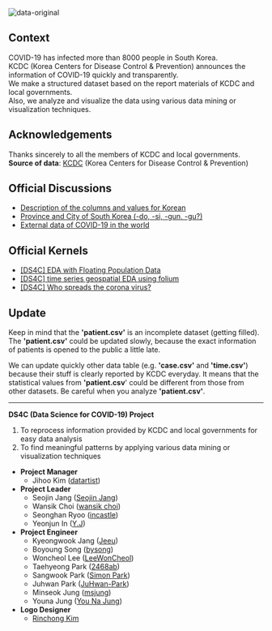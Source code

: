 ![data-original](https://user-images.githubusercontent.com/50820635/76986816-8881db80-6985-11ea-8bdc-fbc2e4df7cbe.png)

## Context
COVID-19 has infected more than 8000 people in South Korea.  
KCDC (Korea Centers for Disease Control & Prevention) announces the information of COVID-19 quickly and transparently.  
We make a structured dataset based on the report materials of KCDC and local governments.  
Also, we analyze and visualize the data using various data mining or visualization techniques.  

## Acknowledgements
Thanks sincerely to all the members of KCDC and local governments.
**Source of data**: [KCDC](http://www.cdc.go.kr/) (Korea Centers for Disease Control & Prevention)

## Official Discussions
- [Description of the columns and values for Korean](https://www.kaggle.com/kimjihoo/coronavirusdataset/discussion/132753)
- [Province and City of South Korea (-do, -si, -gun, -gu?)](https://www.kaggle.com/kimjihoo/coronavirusdataset/discussion/132763)
- [External data of COVID-19 in the world](https://www.kaggle.com/kimjihoo/coronavirusdataset/discussion/133828)

## Official Kernels
- [[DS4C] EDA with Floating Population Data](https://www.kaggle.com/incastle/ds4c-eda-with-floating-population-data)
- [[DS4C] time series geospatial EDA using folium](https://www.kaggle.com/mbnb8317/ds4c-time-series-geospatial-eda-using-folium)
- [[DS4C] Who spreads the corona virus?](https://www.kaggle.com/incastle/ds4c-who-spreads-the-corona-virus)

## Update
Keep in mind that the **'patient.csv'** is an incomplete dataset (getting filled).
The **'patient.csv'** could be updated slowly, because the exact information of patients is opened to the public a little late.
  
We can update quickly other data table (e.g. **'case.csv'** and **'time.csv'**) because their stuff is clearly reported by KCDC everyday.
It means that the statistical values from **'patient.csv**' could be different from those from other datasets.
Be careful when you analyze **'patient.csv'**.

***

**DS4C (Data Science for COVID-19) Project**
1. To reprocess information provided by KCDC and local governments for easy data analysis
2. To find meaningful patterns by applying various data mining or visualization techniques
- **Project Manager**
  - Jihoo Kim ([datartist](https://www.kaggle.com/kimjihoo))
- **Project Leader**
  - Seojin Jang ([Seojin Jang](https://www.kaggle.com/sarah5398))
  - Wansik Choi ([wansik choi](https://www.kaggle.com/wansook0316))
  - Seonghan Ryoo ([incastle](https://www.kaggle.com/incastle))
  - Yeonjun In ([Y.J](https://www.kaggle.com/mbnb8317))
- **Project Engineer**
  - Kyeongwook Jang ([Jeeu](https://www.kaggle.com/jeeudev))
  - Boyoung Song ([bysong](https://www.kaggle.com/bysong))
  - Woncheol Lee ([LeeWonCheol](https://www.kaggle.com/leewoncheol))
  - Taehyeong Park ([2468ab](https://www.kaggle.com/asdjfalksjdh))
  - Sangwook Park ([Simon Park](https://www.kaggle.com/kvmoke))
  - Juhwan Park ([JuHwan-Park](https://www.kaggle.com/parkjuhwan))
  - Minseok Jung ([msjung](https://www.kaggle.com/msjung))
  - Youna Jung ([You Na Jung](https://www.kaggle.com/younajung))
- **Logo Designer**
  - [Rinchong Kim](http://indesignlab.creatorlink.net)
